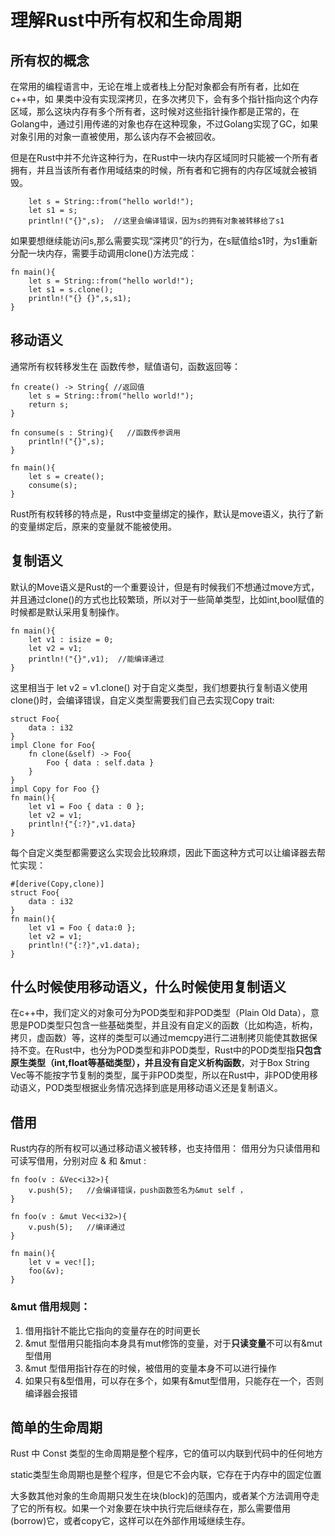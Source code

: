 # 理解Rust中所有权和生命周期

## 所有权的概念
在常用的编程语言中，无论在堆上或者栈上分配对象都会有所有者，比如在c++中，如 果类中没有实现深拷贝，在多次拷贝下，会有多个指针指向这个内存区域，那么这块内存有多个所有者，这时候对这些指针操作都是正常的，在Golang中，通过引用传递的对象也存在这种现象，不过Golang实现了GC，如果对象引用的对象一直被使用，那么该内存不会被回收。

但是在Rust中并不允许这种行为，在Rust中一块内存区域同时只能被一个所有者拥有，并且当该所有者作用域结束的时候，所有者和它拥有的内存区域就会被销毁。

```
    let s = String::from("hello world!");
    let s1 = s;
    println!("{}",s);  //这里会编译错误，因为s的拥有对象被转移给了s1
```

如果要想继续能访问s,那么需要实现“深拷贝”的行为，在s赋值给s1时，为s1重新分配一块内存，需要手动调用clone()方法完成：
```
fn main(){
    let s = String::from("hello world!");
    let s1 = s.clone();
    println!("{} {}",s,s1);
}
```

## 移动语义
通常所有权转移发生在 函数传参，赋值语句，函数返回等：
```
fn create() -> String{ //返回值
    let s = String::from("hello world!");
    return s;
}

fn consume(s : String){   //函数传参调用
    println!("{}",s);
}

fn main(){
    let s = create();
    consume(s);  
}
```
Rust所有权转移的特点是，Rust中变量绑定的操作，默认是move语义，执行了新的变量绑定后，原来的变量就不能被使用。

## 复制语义
默认的Move语义是Rust的一个重要设计，但是有时候我们不想通过move方式，并且通过clone()的方式也比较繁琐，所以对于一些简单类型，比如int,bool赋值的时候都是默认采用复制操作。
```
fn main(){
    let v1 : isize = 0;
    let v2 = v1;
    println!("{}",v1);  //能编译通过
}
```
这里相当于 let v2 = v1.clone()
对于自定义类型，我们想要执行复制语义使用clone()时，会编译错误，自定义类型需要我们自己去实现Copy trait:
```
struct Foo{
    data : i32
}
impl Clone for Foo{
    fn clone(&self) -> Foo{
        Foo { data : self.data }
    }
}
impl Copy for Foo {}
fn main(){
    let v1 = Foo { data : 0 };
    let v2 = v1;
    println!{"{:?}",v1.data}
}
```
每个自定义类型都需要这么实现会比较麻烦，因此下面这种方式可以让编译器去帮忙实现：
```
#[derive(Copy,clone)]
struct Foo{
    data : i32
}
fn main(){
    let v1 = Foo { data:0 };
    let v2 = v1;
    println!("{:?}",v1.data);
}
```

## 什么时候使用移动语义，什么时候使用复制语义
在c++中，我们定义的对象可分为POD类型和非POD类型（Plain Old Data），意思是POD类型只包含一些基础类型，并且没有自定义的函数（比如构造，析构，拷贝，虚函数）等，这样的类型可以通过memcpy进行二进制拷贝能使其数据保持不变。在Rust中，也分为POD类型和非POD类型，Rust中的POD类型指**只包含原生类型（int,float等基础类型），并且没有自定义析构函数**，对于Box String Vec等不能按字节复制的类型，属于非POD类型，所以在Rust中，非POD使用移动语义，POD类型根据业务情况选择到底是用移动语义还是复制语义。

## 借用
Rust内存的所有权可以通过移动语义被转移，也支持借用：
借用分为只读借用和可读写借用，分别对应 & 和 &mut :
```
fn foo(v : &Vec<i32>){  
    v.push(5);   //会编译错误，push函数签名为&mut self ，
}

fn foo(v : &mut Vec<i32>){
    v.push(5);   //编译通过
}

fn main(){
    let v = vec![];
    foo(&v);
}
```

### &mut 借用规则：
1. 借用指针不能比它指向的变量存在的时间更长
2. &mut 型借用只能指向本身具有mut修饰的变量，对于**只读变量**不可以有&mut 型借用
3. &mut 型借用指针存在的时候，被借用的变量本身不可以进行操作
4. 如果只有&型借用，可以存在多个，如果有&mut型借用，只能存在一个，否则编译器会报错

## 简单的生命周期

Rust 中 Const 类型的生命周期是整个程序，它的值可以内联到代码中的任何地方

static类型生命周期也是整个程序，但是它不会内联，它存在于内存中的固定位置

大多数其他对象的生命周期只发生在块(block)的范围内，或者某个方法调用夺走了它的所有权。如果一个对象要在块中执行完后继续存在，那么需要借用(borrow)它，或者copy它，这样可以在外部作用域继续生存。
